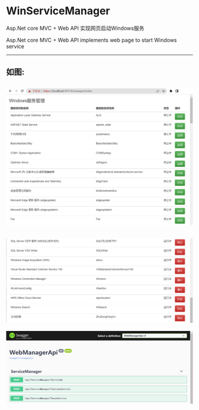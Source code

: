 # WinServiceManager

Asp.Net core MVC + Web API 实现网页启动Windows服务

Asp.Net core MVC + Web API implements web page to start Windows service

-----------------------------------------------------
## 如图:
![image](https://raw.githubusercontent.com/WuLex/UsefulPicture/main/winservicemanager/managerindex1.png)
----------------------------------------------------
![image](https://raw.githubusercontent.com/WuLex/UsefulPicture/main/winservicemanager/managerindex2.png)
----------------------------------------------------
![image](https://raw.githubusercontent.com/WuLex/UsefulPicture/main/winservicemanager/webapi.png)
